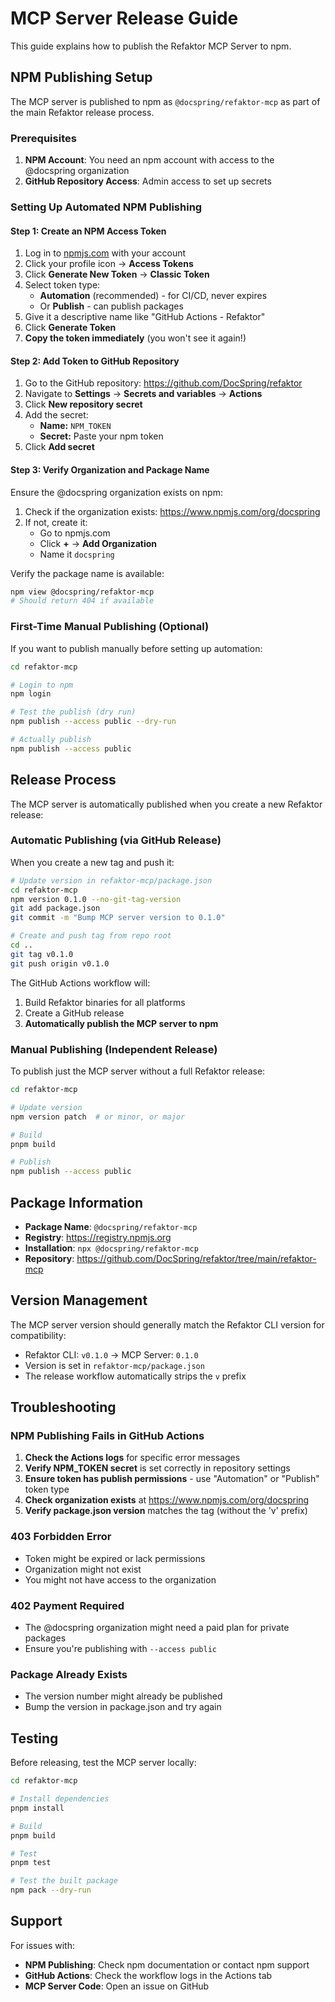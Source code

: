 # MCP Server Release Guide

This guide explains how to publish the Refaktor MCP Server to npm.

## NPM Publishing Setup

The MCP server is published to npm as `@docspring/refaktor-mcp` as part of the main Refaktor release process.

### Prerequisites

1. **NPM Account**: You need an npm account with access to the @docspring organization
2. **GitHub Repository Access**: Admin access to set up secrets

### Setting Up Automated NPM Publishing

#### Step 1: Create an NPM Access Token

1. Log in to [npmjs.com](https://www.npmjs.com) with your account
2. Click your profile icon → **Access Tokens**
3. Click **Generate New Token** → **Classic Token**
4. Select token type:
   - **Automation** (recommended) - for CI/CD, never expires
   - Or **Publish** - can publish packages
5. Give it a descriptive name like "GitHub Actions - Refaktor"
6. Click **Generate Token**
7. **Copy the token immediately** (you won't see it again!)

#### Step 2: Add Token to GitHub Repository

1. Go to the GitHub repository: https://github.com/DocSpring/refaktor
2. Navigate to **Settings** → **Secrets and variables** → **Actions**
3. Click **New repository secret**
4. Add the secret:
   - **Name:** `NPM_TOKEN`
   - **Secret:** Paste your npm token
5. Click **Add secret**

#### Step 3: Verify Organization and Package Name

Ensure the @docspring organization exists on npm:

1. Check if the organization exists: https://www.npmjs.com/org/docspring
2. If not, create it:
   - Go to npmjs.com
   - Click **+** → **Add Organization**
   - Name it `docspring`

Verify the package name is available:
```bash
npm view @docspring/refaktor-mcp
# Should return 404 if available
```

### First-Time Manual Publishing (Optional)

If you want to publish manually before setting up automation:

```bash
cd refaktor-mcp

# Login to npm
npm login

# Test the publish (dry run)
npm publish --access public --dry-run

# Actually publish
npm publish --access public
```

## Release Process

The MCP server is automatically published when you create a new Refaktor release:

### Automatic Publishing (via GitHub Release)

When you create a new tag and push it:

```bash
# Update version in refaktor-mcp/package.json
cd refaktor-mcp
npm version 0.1.0 --no-git-tag-version
git add package.json
git commit -m "Bump MCP server version to 0.1.0"

# Create and push tag from repo root
cd ..
git tag v0.1.0
git push origin v0.1.0
```

The GitHub Actions workflow will:
1. Build Refaktor binaries for all platforms
2. Create a GitHub release
3. **Automatically publish the MCP server to npm**

### Manual Publishing (Independent Release)

To publish just the MCP server without a full Refaktor release:

```bash
cd refaktor-mcp

# Update version
npm version patch  # or minor, or major

# Build
pnpm build

# Publish
npm publish --access public
```

## Package Information

- **Package Name**: `@docspring/refaktor-mcp`
- **Registry**: https://registry.npmjs.org
- **Installation**: `npx @docspring/refaktor-mcp`
- **Repository**: https://github.com/DocSpring/refaktor/tree/main/refaktor-mcp

## Version Management

The MCP server version should generally match the Refaktor CLI version for compatibility:

- Refaktor CLI: `v0.1.0` → MCP Server: `0.1.0`
- Version is set in `refaktor-mcp/package.json`
- The release workflow automatically strips the `v` prefix

## Troubleshooting

### NPM Publishing Fails in GitHub Actions

1. **Check the Actions logs** for specific error messages
2. **Verify NPM_TOKEN secret** is set correctly in repository settings
3. **Ensure token has publish permissions** - use "Automation" or "Publish" token type
4. **Check organization exists** at https://www.npmjs.com/org/docspring
5. **Verify package.json version** matches the tag (without the 'v' prefix)

### 403 Forbidden Error

- Token might be expired or lack permissions
- Organization might not exist
- You might not have access to the organization

### 402 Payment Required

- The @docspring organization might need a paid plan for private packages
- Ensure you're publishing with `--access public`

### Package Already Exists

- The version number might already be published
- Bump the version in package.json and try again

## Testing

Before releasing, test the MCP server locally:

```bash
cd refaktor-mcp

# Install dependencies
pnpm install

# Build
pnpm build

# Test
pnpm test

# Test the built package
npm pack --dry-run
```

## Support

For issues with:
- **NPM Publishing**: Check npm documentation or contact npm support
- **GitHub Actions**: Check the workflow logs in the Actions tab
- **MCP Server Code**: Open an issue on GitHub